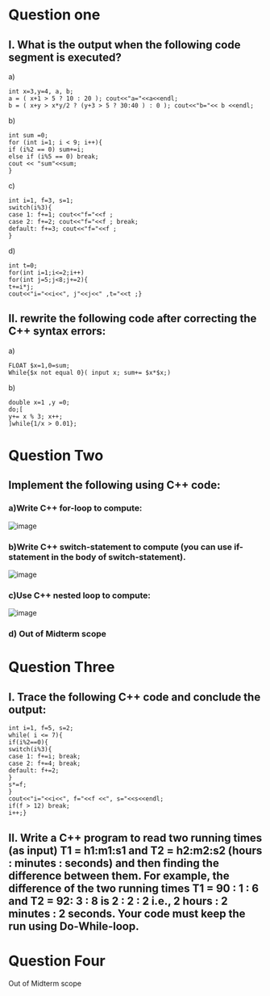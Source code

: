 # Question one
## I. What is the output when the following code segment is executed?
a)
```
int x=3,y=4, a, b;
a = ( x+1 > 5 ? 10 : 20 ); cout<<"a="<<a<<endl;
b = ( x+y > x*y/2 ? (y+3 > 5 ? 30:40 ) : 0 ); cout<<"b="<< b <<endl;
```

b)
```
int sum =0;
for (int i=1; i < 9; i++){
if (i%2 == 0) sum+=i;
else if (i%5 == 0) break;
cout << "sum"<<sum;
}
```

c)
```
int i=1, f=3, s=1;
switch(i%3){
case 1: f+=1; cout<<"f="<<f ;
case 2: f+=2; cout<<"f="<<f ; break;
default: f+=3; cout<<"f="<<f ;
}
```
d)
```
int t=0;
for(int i=1;i<=2;i++)
for(int j=5;j<8;j+=2){
t+=i*j;
cout<<"i="<<i<<", j"<<j<<" ,t="<<t ;}
```

## II. rewrite the following code after correcting the C++ syntax errors:
a)
```
FLOAT $x=1,0=sum;
While{$x not equal 0}( input x; sum+= $x*$x;)
```

b)
```
double x=1 ,y =0;
do;[
y+= x % 3; x++;
]while{1/x > 0.01};
```
# Question Two
## Implement the following using C++ code:
### a)Write C++ for-loop to compute:
![image](https://github.com/YousifEhab/CPP-Mini-Projects/assets/145108594/2364a92d-7d28-4567-a024-64be0d36e03e)
### b)Write C++ switch-statement to compute (you can use if-statement in the body of switch-statement).
![image](https://github.com/YousifEhab/CPP-Mini-Projects/assets/145108594/18e96379-bf33-4c8d-a203-b7b6a1c7c54e)
### c)Use C++ nested loop to compute:
![image](https://github.com/YousifEhab/CPP-Mini-Projects/assets/145108594/ba30b624-d269-42a0-a972-d89a59c2a9d4)
### d) Out of Midterm scope
# Question Three
## I. Trace the following C++ code and conclude the output:
```
int i=1, f=5, s=2;
while( i <= 7){
if(i%2==0){
switch(i%3){
case 1: f+=i; break;
case 2: f+=4; break;
default: f+=2;
}
s*=f;
}
cout<<"i="<<i<<", f="<<f <<", s="<<s<<endl;
if(f > 12) break;
i++;}
```
## II. Write a C++ program to read two running times (as input) T1 = h1:m1:s1 and T2 = h2:m2:s2 (hours : minutes : seconds) and then finding the difference between them. For example, the difference of the two running times T1 = 90 : 1 : 6 and T2 = 92: 3 : 8 is 2 : 2 : 2 i.e., 2 hours : 2 minutes : 2 seconds. Your code must keep the run using Do-While-loop.

# Question Four
Out of Midterm scope 
